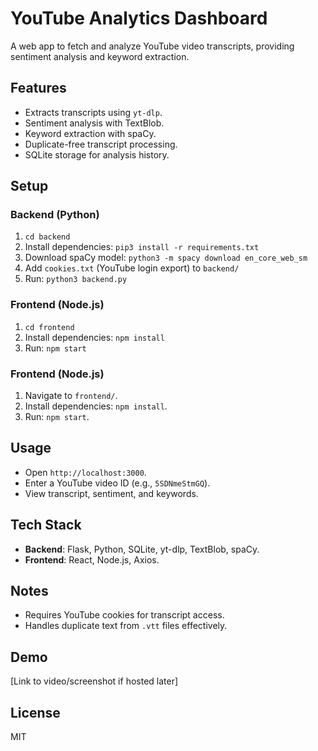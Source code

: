 # YouTube Analytics Dashboard

A web app to fetch and analyze YouTube video transcripts, providing sentiment analysis and keyword extraction.

## Features
- Extracts transcripts using `yt-dlp`.
- Sentiment analysis with TextBlob.
- Keyword extraction with spaCy.
- Duplicate-free transcript processing.
- SQLite storage for analysis history.

## Setup
### Backend (Python)
1. `cd backend`
2. Install dependencies: `pip3 install -r requirements.txt`
3. Download spaCy model: `python3 -m spacy download en_core_web_sm`
4. Add `cookies.txt` (YouTube login export) to `backend/`
5. Run: `python3 backend.py`

### Frontend (Node.js)
1. `cd frontend`
2. Install dependencies: `npm install`
3. Run: `npm start`

### Frontend (Node.js)
1. Navigate to `frontend/`.
2. Install dependencies: `npm install`.
3. Run: `npm start`.

## Usage
- Open `http://localhost:3000`.
- Enter a YouTube video ID (e.g., `5SDNmeStmGQ`).
- View transcript, sentiment, and keywords.

## Tech Stack
- **Backend**: Flask, Python, SQLite, yt-dlp, TextBlob, spaCy.
- **Frontend**: React, Node.js, Axios.

## Notes
- Requires YouTube cookies for transcript access.
- Handles duplicate text from `.vtt` files effectively.

## Demo
[Link to video/screenshot if hosted later]

## License
MIT